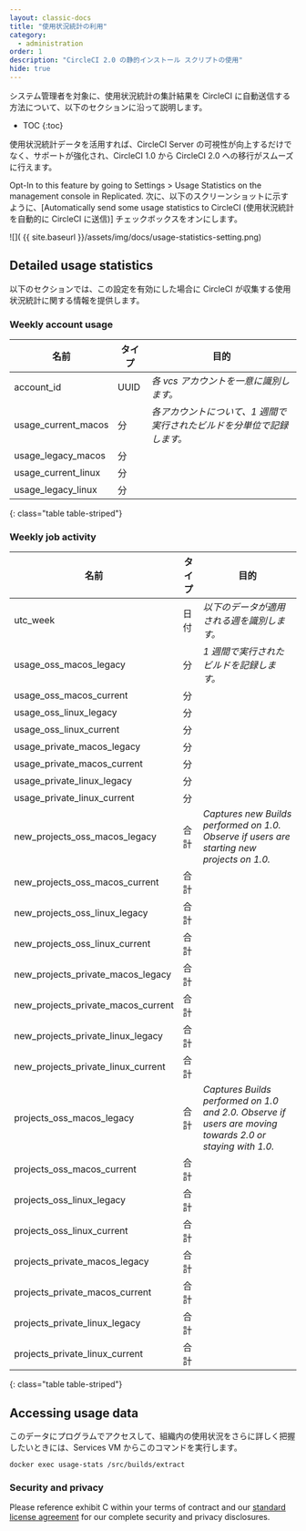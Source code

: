 ```yaml
---
layout: classic-docs
title: "使用状況統計の利用"
category:
  - administration
order: 1
description: "CircleCI 2.0 の静的インストール スクリプトの使用"
hide: true
---
```


システム管理者を対象に、使用状況統計の集計結果を CircleCI に自動送信する方法について、以下のセクションに沿って説明します。

* TOC
{:toc}

使用状況統計データを活用すれば、CircleCI Server の可視性が向上するだけでなく、サポートが強化され、CircleCI 1.0 から CircleCI 2.0 への移行がスムーズに行えます。

Opt-In to this feature by going to Settings > Usage Statistics on the management console in Replicated. 次に、以下のスクリーンショットに示すように、[Automatically send some usage statistics to CircleCI (使用状況統計を自動的に CircleCI に送信)] チェックボックスをオンにします。

![](  {{ site.baseurl }}/assets/img/docs/usage-statistics-setting.png)

## Detailed usage statistics

以下のセクションでは、この設定を有効にした場合に CircleCI が収集する使用状況統計に関する情報を提供します。

### Weekly account usage

| **名前**                | **タイプ** | **目的**                                |
| --------------------- | ------- | ------------------------------------- |
| account_id            | UUID    | _各 vcs アカウントを一意に識別します。_               |
| usage_current_macos | 分       | _各アカウントについて、1 週間で実行されたビルドを分単位で記録します。_ |
| usage_legacy_macos  | 分       |                                       |
| usage_current_linux | 分       |                                       |
| usage_legacy_linux  | 分       |                                       |
{: class="table table-striped"}

### Weekly job activity

| **名前**                                 | **タイプ** | **目的**                                                                                                   |
| -------------------------------------- | ------- | -------------------------------------------------------------------------------------------------------- |
| utc_week                               | 日付      | _以下のデータが適用される週を識別します。_                                                                                   |
| usage_oss_macos_legacy               | 分       | _1 週間で実行されたビルドを記録します。_                                                                                   |
| usage_oss_macos_current              | 分       |                                                                                                          |
| usage_oss_linux_legacy               | 分       |                                                                                                          |
| usage_oss_linux_current              | 分       |                                                                                                          |
| usage_private_macos_legacy           | 分       |                                                                                                          |
| usage_private_macos_current          | 分       |                                                                                                          |
| usage_private_linux_legacy           | 分       |                                                                                                          |
| usage_private_linux_current          | 分       |                                                                                                          |
| new_projects_oss_macos_legacy      | 合計      | _Captures new Builds performed on 1.0. Observe if users are starting new projects on 1.0._               |
| new_projects_oss_macos_current     | 合計      |                                                                                                          |
| new_projects_oss_linux_legacy      | 合計      |                                                                                                          |
| new_projects_oss_linux_current     | 合計      |                                                                                                          |
| new_projects_private_macos_legacy  | 合計      |                                                                                                          |
| new_projects_private_macos_current | 合計      |                                                                                                          |
| new_projects_private_linux_legacy  | 合計      |                                                                                                          |
| new_projects_private_linux_current | 合計      |                                                                                                          |
| projects_oss_macos_legacy            | 合計      | _Captures Builds performed on 1.0 and 2.0. Observe if users are moving towards 2.0 or staying with 1.0._ |
| projects_oss_macos_current           | 合計      |                                                                                                          |
| projects_oss_linux_legacy            | 合計      |                                                                                                          |
| projects_oss_linux_current           | 合計      |                                                                                                          |
| projects_private_macos_legacy        | 合計      |                                                                                                          |
| projects_private_macos_current       | 合計      |                                                                                                          |
| projects_private_linux_legacy        | 合計      |                                                                                                          |
| projects_private_linux_current       | 合計      |                                                                                                          |
{: class="table table-striped"}

## Accessing usage data
このデータにプログラムでアクセスして、組織内の使用状況をさらに詳しく把握したいときには、Services VM からこのコマンドを実行します。

`docker exec usage-stats /src/builds/extract`

### Security and privacy

Please reference exhibit C within your terms of contract and our [standard license agreement](https://circleci.com/legal/enterprise-license-agreement/) for our complete security and privacy disclosures.
